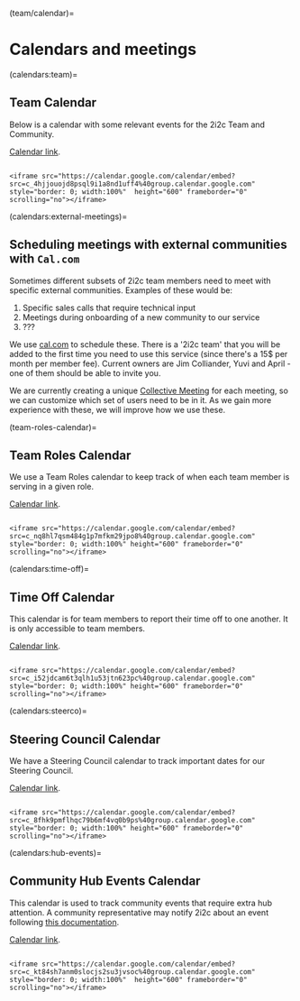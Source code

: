 (team/calendar)=
# Calendars and meetings

(calendars:team)=
## Team Calendar

Below is a calendar with some relevant events for the 2i2c Team and Community.

[Calendar link](https://calendar.google.com/calendar/embed?src=c_4hjjouojd8psql9i1a8nd1uff4%40group.calendar.google.com).

```{dropdown} Team Events calendar (times in UTC)

<iframe src="https://calendar.google.com/calendar/embed?src=c_4hjjouojd8psql9i1a8nd1uff4%40group.calendar.google.com" style="border: 0; width:100%"  height="600" frameborder="0" scrolling="no"></iframe>

```

(calendars:external-meetings)=
## Scheduling meetings with external communities with `Cal.com`

Sometimes different subsets of 2i2c team members need to meet with specific external communities. Examples of these would be:

1. Specific sales calls that require technical input
2. Meetings during onboarding of a new community to our service
3. ???

We use [cal.com](https://cal.com/) to schedule these. There is a '2i2c team' that you will be added to the first time you
need to use this service (since there's a 15$ per month per member fee). Current owners are Jim Colliander, Yuvi and April -
one of them should be able to invite you.

We are currently creating a unique [Collective Meeting](https://cal.com/features/collective-events) for each meeting,
so we can customize which set of users need to be in it. As we gain more experience with these, we will improve how we use
these.

(team-roles-calendar)=
## Team Roles Calendar

We use a Team Roles calendar to keep track of when each team member is serving in a given role.

[Calendar link](https://calendar.google.com/calendar/embed?src=c_nq8hl7qsm484g1p7mfkm29jpo8%40group.calendar.google.com).


```{dropdown} Team Roles calendar (times in UTC)

<iframe src="https://calendar.google.com/calendar/embed?src=c_nq8hl7qsm484g1p7mfkm29jpo8%40group.calendar.google.com" style="border: 0; width:100%" height="600" frameborder="0" scrolling="no"></iframe>

```

(calendars:time-off)=
## Time Off Calendar

This calendar is for team members to report their time off to one another.
It is only accessible to team members.

[Calendar link](https://calendar.google.com/calendar/embed?src=c_i52jdcam6t3qlh1u53jtn623pc%40group.calendar.google.com).

```{dropdown} Time Off calendar (times in UTC)

<iframe src="https://calendar.google.com/calendar/embed?src=c_i52jdcam6t3qlh1u53jtn623pc%40group.calendar.google.com" style="border: 0; width:100%" height="600" frameborder="0" scrolling="no"></iframe>

```

(calendars:steerco)=
## Steering Council Calendar

We have a Steering Council calendar to track important dates for our Steering Council.

[Calendar link](https://calendar.google.com/calendar/embed?src=c_8fhk9pmflhqc79b6mf4vq0b9ps%40group.calendar.google.com).

```{dropdown} Steering Council calendar (times in UTC)

<iframe src="https://calendar.google.com/calendar/embed?src=c_8fhk9pmflhqc79b6mf4vq0b9ps%40group.calendar.google.com" style="border: 0; width:100%" height="600" frameborder="0" scrolling="no"></iframe>

```

(calendars:hub-events)=
## Community Hub Events Calendar

This calendar is used to track community events that require extra hub
attention. A community representative may notify 2i2c about an event following
[this documentation](https://docs.2i2c.org/community/events/).

[Calendar link](https://calendar.google.com/calendar/embed?src=c_kt84sh7anm0slocjs2su3jvsoc%40group.calendar.google.com).

```{dropdown} Team Events calendar (times in UTC)

<iframe src="https://calendar.google.com/calendar/embed?src=c_kt84sh7anm0slocjs2su3jvsoc%40group.calendar.google.com" style="border: 0; width:100%"  height="600" frameborder="0" scrolling="no"></iframe>

```
